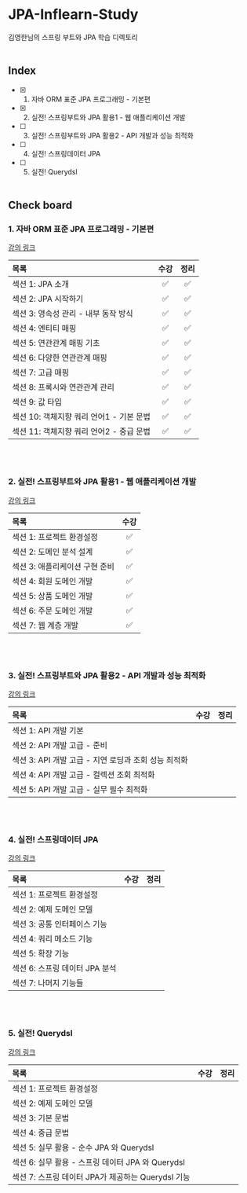 # JPA-Inflearn-Study

김영한님의 스프링 부트와 JPA 학습 디렉토리  
</br>

## Index

- [x] 1. 자바 ORM 표준 JPA 프로그래밍 - 기본편
- [x] 2. 실전! 스프링부트와 JPA 활용1 - 웹 애플리케이션 개발
- [ ] 3. 실전! 스프링부트와 JPA 활용2 - API 개발과 성능 최적화
- [ ] 4. 실전! 스프링데이터 JPA
- [ ] 5. 실전! Querydsl
     </br>
     </br>

## Check board

### 1. 자바 ORM 표준 JPA 프로그래밍 - 기본편

[강의 링크](https://www.inflearn.com/course/ORM-JPA-Basic/dashboard)
</br>

| 목록                                     | 수강 | 정리 |
| :--------------------------------------- | :--: | :--: |
| 섹션 1: JPA 소개                         |  ✅  |  ✅  |
| 섹션 2: JPA 시작하기                     |  ✅  |  ✅  |
| 섹션 3: 영속성 관리 - 내부 동작 방식     |  ✅  |  ✅  |
| 섹션 4: 엔티티 매핑                      |  ✅  |  ✅  |
| 섹션 5: 연관관계 매핑 기초               |  ✅  |  ✅  |
| 섹션 6: 다양한 연관관계 매핑             |  ✅  |  ✅  |
| 섹션 7: 고급 매핑                        |  ✅  |  ✅  |
| 섹션 8: 프록시와 연관관계 관리           |  ✅  |  ✅  |
| 섹션 9: 값 타입                          |  ✅  |  ✅  |
| 섹션 10: 객체지향 쿼리 언어1 - 기본 문법 |  ✅  |  ✅  |
| 섹션 11: 객체지향 쿼리 언어2 - 중급 문법 |  ✅  |  ✅  |

</br>
</br>

### 2. 실전! 스프링부트와 JPA 활용1 - 웹 애플리케이션 개발

[강의 링크](https://www.inflearn.com/course/%EC%8A%A4%ED%94%84%EB%A7%81%EB%B6%80%ED%8A%B8-JPA-%ED%99%9C%EC%9A%A9-1/dashboard)
</br>

| 목록                           | 수강 |
| :----------------------------- | :--: |
| 섹션 1: 프로젝트 환경설정      |  ✅  |
| 섹션 2: 도메인 분석 설계       |  ✅  |
| 섹션 3: 애플리케이션 구현 준비 |  ✅  |
| 섹션 4: 회원 도메인 개발       |  ✅  |
| 섹션 5: 상품 도메인 개발       |  ✅  |
| 섹션 6: 주문 도메인 개발       |  ✅  |
| 섹션 7: 웹 계층 개발           |  ✅  |

</br>
</br>

### 3. 실전! 스프링부트와 JPA 활용2 - API 개발과 성능 최적화

[강의 링크](https://www.inflearn.com/course/%EC%8A%A4%ED%94%84%EB%A7%81%EB%B6%80%ED%8A%B8-JPA-API%EA%B0%9C%EB%B0%9C-%EC%84%B1%EB%8A%A5%EC%B5%9C%EC%A0%81%ED%99%94/dashboard)
</br>

| 목록                                                 | 수강 | 정리 |
| :--------------------------------------------------- | :--: | :--: |
| 섹션 1: API 개발 기본                                |      |      |
| 섹션 2: API 개발 고급 - 준비                         |      |      |
| 섹션 3: API 개발 고급 - 지연 로딩과 조회 성능 최적화 |      |      |
| 섹션 4: API 개발 고급 - 컬렉션 조회 최적화           |      |      |
| 섹션 5: API 개발 고급 - 실무 필수 최적화             |      |      |

</br>
</br>

### 4. 실전! 스프링데이터 JPA

[강의 링크](https://www.inflearn.com/course/%EC%8A%A4%ED%94%84%EB%A7%81-%EB%8D%B0%EC%9D%B4%ED%84%B0-JPA-%EC%8B%A4%EC%A0%84/dashboard)
</br>

| 목록                           | 수강 | 정리 |
| :----------------------------- | :--: | :--: |
| 섹션 1: 프로젝트 환경설정      |      |      |
| 섹션 2: 예제 도메인 모델       |      |      |
| 섹션 3: 공통 인터페이스 기능   |      |      |
| 섹션 4: 쿼리 메소드 기능       |      |      |
| 섹션 5: 확장 기능              |      |      |
| 섹션 6: 스프링 데이터 JPA 분석 |      |      |
| 섹션 7: 나머지 기능들          |      |      |

</br>
</br>

### 5. 실전! Querydsl

[강의 링크](https://www.inflearn.com/course/querydsl-%EC%8B%A4%EC%A0%84/dashboard)
</br>

| 목록                                               | 수강 | 정리 |
| :------------------------------------------------- | :--: | :--: |
| 섹션 1: 프로젝트 환경설정                          |      |      |
| 섹션 2: 예제 도메인 모델                           |      |      |
| 섹션 3: 기본 문법                                  |      |      |
| 섹션 4: 중급 문법                                  |      |      |
| 섹션 5: 실무 활용 - 순수 JPA 와 Querydsl           |      |      |
| 섹션 6: 실무 활용 - 스프링 데이터 JPA 와 Querydsl  |      |      |
| 섹션 7: 스프링 데이터 JPA가 제공하는 Querydsl 기능 |      |      |

</br>
</br>
